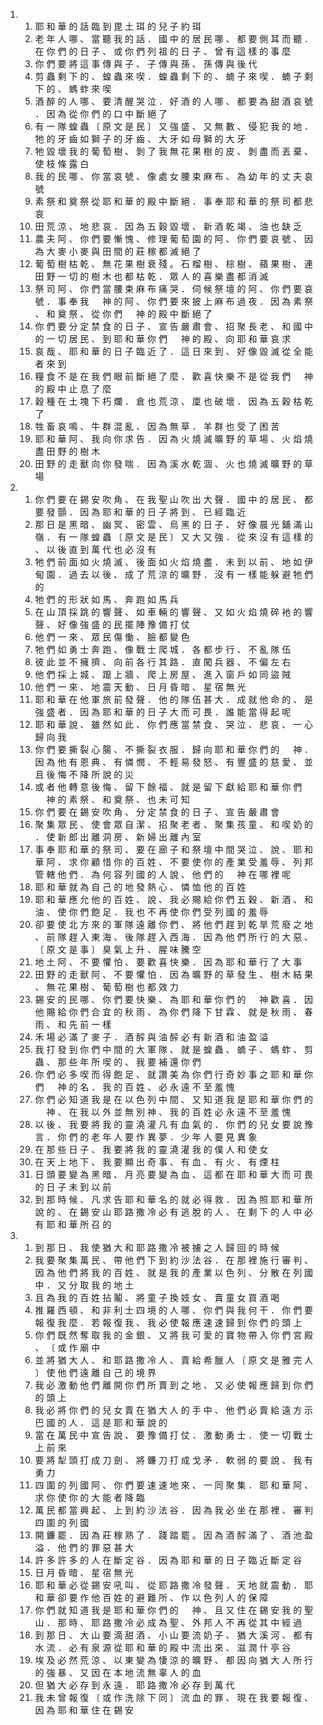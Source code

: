 <ol>
  <li>
    <ol>
      <li>耶 和 華 的 話 臨 到 毘 土 珥 的 兒 子 約 珥</li>
      <li>老 年 人 哪 、 當 聽 我 的 話 ． 國 中 的 居 民 哪 、 都 要 側 耳 而 聽 ． 在 你 們 的 日 子 、 或 你 們 列 祖 的 日 子 、 曾 有 這 樣 的 事 麼</li>
      <li>你 們 要 將 這 事 傳 與 子 、 子 傳 與 孫 、 孫 傳 與 後 代</li>
      <li>剪 蟲 剩 下 的 、 蝗 蟲 來 喫 ． 蝗 蟲 剩 下 的 、 蝻 子 來 喫 ． 蝻 子 剩 下 的 、 螞 蚱 來 喫</li>
      <li>酒 醉 的 人 哪 、 要 清 醒 哭 泣 ． 好 酒 的 人 哪 、 都 要 為 甜 酒 哀 號 ． 因 為 從 你 們 的 口 中 斷 絕 了</li>
      <li>有 一 隊 蝗 蟲 〔 原 文 是 民 〕 又 強 盛 、 又 無 數 、 侵 犯 我 的 地 ． 牠 的 牙 齒 如 獅 子 的 牙 齒 、 大 牙 如 母 獅 的 大 牙</li>
      <li>牠 毀 壞 我 的 葡 萄 樹 、 剝 了 我 無 花 果 樹 的 皮 、 剝 盡 而 丟 棄 、 使 枝 條 露 白</li>
      <li>我 的 民 哪 、 你 當 哀 號 、 像 處 女 腰 束 麻 布 、 為 幼 年 的 丈 夫 哀 號</li>
      <li>素 祭 和 奠 祭 從 耶 和 華 的 殿 中 斷 絕 ． 事 奉 耶 和 華 的 祭 司 都 悲 哀</li>
      <li>田 荒 涼 、 地 悲 哀 ． 因 為 五 穀 毀 壞 、 新 酒 乾 竭 、 油 也 缺 乏</li>
      <li>農 夫 阿 、 你 們 要 慚 愧 、 修 理 葡 萄 園 的 阿 、 你 們 要 哀 號 、 因 為 大 麥 小 麥 與 田 間 的 莊 稼 都 滅 絕 了</li>
      <li>葡 萄 樹 枯 乾 、 無 花 果 樹 衰 殘 。 石 榴 樹 、 棕 樹 、 蘋 果 樹 、 連 田 野 一 切 的 樹 木 也 都 枯 乾 ． 眾 人 的 喜 樂 盡 都 消 滅</li>
      <li>祭 司 阿 、 你 們 當 腰 束 麻 布 痛 哭 ． 伺 候 祭 壇 的 阿 、 你 們 要 哀 號 ． 事 奉 我 　 神 的 阿 、 你 們 要 來 披 上 麻 布 過 夜 ． 因 為 素 祭 、 和 奠 祭 、 從 你 們 　 神 的 殿 中 斷 絕 了</li>
      <li>你 們 要 分 定 禁 食 的 日 子 、 宣 告 嚴 肅 會 、 招 聚 長 老 、 和 國 中 的 一 切 居 民 、 到 耶 和 華 你 們 　 神 的 殿 、 向 耶 和 華 哀 求</li>
      <li>哀 哉 、 耶 和 華 的 日 子 臨 近 了 ． 這 日 來 到 、 好 像 毀 滅 從 全 能 者 來 到</li>
      <li>糧 食 不 是 在 我 們 眼 前 斷 絕 了 麼 ． 歡 喜 快 樂 不 是 從 我 們 　 神 的 殿 中 止 息 了 麼</li>
      <li>穀 種 在 土 塊 下 朽 爛 ． 倉 也 荒 涼 、 廩 也 破 壞 ． 因 為 五 穀 枯 乾 了</li>
      <li>牲 畜 哀 鳴 、 牛 群 混 亂 、 因 為 無 草 ． 羊 群 也 受 了 困 苦</li>
      <li>耶 和 華 阿 、 我 向 你 求 告 ． 因 為 火 燒 滅 曠 野 的 草 場 、 火 焰 燒 盡 田 野 的 樹 木</li>
      <li>田 野 的 走 獸 向 你 發 喘 ． 因 為 溪 水 乾 涸 、 火 也 燒 滅 曠 野 的 草 場</li>
    </ol>
  </li>
  <li>
    <ol>
      <li>你 們 要 在 錫 安 吹 角 、 在 我 聖 山 吹 出 大 聲 ． 國 中 的 居 民 、 都 要 發 顫 ． 因 為 耶 和 華 的 日 子 將 到 、 已 經 臨 近</li>
      <li>那 日 是 黑 暗 、 幽 冥 、 密 雲 、 烏 黑 的 日 子 、 好 像 晨 光 鋪 滿 山 嶺 ． 有 一 隊 蝗 蟲 〔 原 文 是 民 〕 又 大 又 強 ． 從 來 沒 有 這 樣 的 、 以 後 直 到 萬 代 也 必 沒 有</li>
      <li>牠 們 前 面 如 火 燒 滅 、 後 面 如 火 焰 燒 盡 ． 未 到 以 前 、 地 如 伊 甸 園 ． 過 去 以 後 、 成 了 荒 涼 的 曠 野 ． 沒 有 一 樣 能 躲 避 牠 們 的</li>
      <li>牠 們 的 形 狀 如 馬 、 奔 跑 如 馬 兵</li>
      <li>在 山 頂 採 跳 的 響 聲 、 如 車 輛 的 響 聲 、 又 如 火 焰 燒 碎 衪 的 響 聲 、 好 像 強 盛 的 民 擺 陣 豫 備 打 仗</li>
      <li>他 們 一 來 、 眾 民 傷 慟 、 臉 都 變 色</li>
      <li>牠 們 如 勇 士 奔 跑 、 像 戰 士 爬 城 ． 各 都 步 行 、 不 亂 隊 伍</li>
      <li>彼 此 並 不 擁 擠 、 向 前 各 行 其 路 ． 直 闖 兵 器 、 不 偏 左 右</li>
      <li>他 們 採 上 城 、 躥 上 牆 、 爬 上 房 屋 、 進 入 窗 戶 如 同 盜 賊</li>
      <li>他 們 一 來 、 地 震 天 動 、 日 月 昏 暗 、 星 宿 無 光</li>
      <li>耶 和 華 在 他 軍 旅 前 發 聲 ． 他 的 隊 伍 甚 大 ． 成 就 他 命 的 、 是 強 盛 者 ． 因 為 耶 和 華 的 日 子 大 而 可 畏 ． 誰 能 當 得 起 呢</li>
      <li>耶 和 華 說 、 雖 然 如 此 、 你 們 應 當 禁 食 、 哭 泣 、 悲 哀 、 一 心 歸 向 我</li>
      <li>你 們 要 撕 裂 心 腸 、 不 撕 裂 衣 服 ． 歸 向 耶 和 華 你 們 的 　 神 ． 因 為 他 有 恩 典 、 有 憐 憫 、 不 輕 易 發 怒 、 有 豐 盛 的 慈 愛 、 並 且 後 悔 不 降 所 說 的 災</li>
      <li>或 者 他 轉 意 後 悔 、 留 下 餘 福 、 就 是 留 下 獻 給 耶 和 華 你 們 　 神 的 素 祭 、 和 奠 祭 、 也 未 可 知</li>
      <li>你 們 要 在 錫 安 吹 角 、 分 定 禁 食 的 日 子 、 宣 告 嚴 肅 會</li>
      <li>聚 集 眾 民 、 使 會 眾 自 潔 、 招 聚 老 者 、 聚 集 孩 童 、 和 喫 奶 的 ． 使 新 郎 出 離 洞 房 、 新 婦 出 離 內 室</li>
      <li>事 奉 耶 和 華 的 祭 司 、 要 在 廊 子 和 祭 壇 中 間 哭 泣 、 說 、 耶 和 華 阿 、 求 你 顧 惜 你 的 百 姓 、 不 要 使 你 的 產 業 受 羞 辱 、 列 邦 管 轄 他 們 ． 為 何 容 列 國 的 人 說 、 他 們 的 　 神 在 哪 裡 呢</li>
      <li>耶 和 華 就 為 自 己 的 地 發 熱 心 、 憐 恤 他 的 百 姓</li>
      <li>耶 和 華 應 允 他 的 百 姓 、 說 、 我 必 賜 給 你 們 五 穀 、 新 酒 、 和 油 、 使 你 們 飽 足 ． 我 也 不 再 使 你 們 受 列 國 的 羞 辱</li>
      <li>卻 要 使 北 方 來 的 軍 隊 遠 離 你 們 、 將 他 們 趕 到 乾 旱 荒 廢 之 地 、 前 隊 趕 入 東 海 、 後 隊 趕 入 西 海 ． 因 為 他 們 所 行 的 大 惡 、 〔 原 文 是 事 〕 臭 氣 上 升 、 腥 味 騰 空</li>
      <li>地 土 阿 、 不 要 懼 怕 、 要 歡 喜 快 樂 ． 因 為 耶 和 華 行 了 大 事</li>
      <li>田 野 的 走 獸 阿 、 不 要 懼 怕 ． 因 為 曠 野 的 草 發 生 、 樹 木 結 果 、 無 花 果 樹 、 葡 萄 樹 也 都 效 力</li>
      <li>錫 安 的 民 哪 、 你 們 要 快 樂 、 為 耶 和 華 你 們 的 　 神 歡 喜 ． 因 他 賜 給 你 們 合 宜 的 秋 雨 、 為 你 們 降 下 甘 霖 、 就 是 秋 雨 、 春 雨 、 和 先 前 一 樣</li>
      <li>禾 場 必 滿 了 麥 子 ． 酒 醡 與 油 醡 必 有 新 酒 和 油 盈 溢</li>
      <li>我 打 發 到 你 們 中 間 的 大 軍 隊 、 就 是 蝗 蟲 、 蝻 子 、 螞 蚱 、 剪 蟲 、 那 些 年 所 喫 的 、 我 要 補 還 你 們</li>
      <li>你 們 必 多 喫 而 得 飽 足 、 就 讚 美 為 你 們 行 奇 妙 事 之 耶 和 華 你 們 　 神 的 名 ． 我 的 百 姓 、 必 永 遠 不 至 羞 愧</li>
      <li>你 們 必 知 道 我 是 在 以 色 列 中 間 、 又 知 道 我 是 耶 和 華 你 們 的 　 神 、 在 我 以 外 並 無 別 神 、 我 的 百 姓 必 永 遠 不 至 羞 愧</li>
      <li>以 後 、 我 要 將 我 的 靈 澆 灌 凡 有 血 氣 的 ． 你 們 的 兒 女 要 說 豫 言 ． 你 們 的 老 年 人 要 作 異 夢 ． 少 年 人 要 見 異 象</li>
      <li>在 那 些 日 子 、 我 要 將 我 的 靈 澆 灌 我 的 僕 人 和 使 女</li>
      <li>在 天 上 地 下 、 我 要 顯 出 奇 事 、 有 血 、 有 火 、 有 煙 柱</li>
      <li>日 頭 要 變 為 黑 暗 、 月 亮 要 變 為 血 、 這 都 在 耶 和 華 大 而 可 畏 的 日 子 未 到 以 前</li>
      <li>到 那 時 候 、 凡 求 告 耶 和 華 名 的 就 必 得 救 ． 因 為 照 耶 和 華 所 說 的 、 在 錫 安 山 耶 路 撒 冷 必 有 逃 脫 的 人 、 在 剩 下 的 人 中 必 有 耶 和 華 所 召 的</li>
    </ol>
  </li>
  <li>
    <ol>
      <li>到 那 日 、 我 使 猶 大 和 耶 路 撒 冷 被 擄 之 人 歸 回 的 時 候</li>
      <li>我 要 聚 集 萬 民 、 帶 他 們 下 到 約 沙 法 谷 ． 在 那 裡 施 行 審 判 、 因 為 他 們 將 我 的 百 姓 、 就 是 我 的 產 業 以 色 列 、 分 散 在 列 國 中 ． 又 分 取 我 的 地 土</li>
      <li>且 為 我 的 百 姓 拈 鬮 、 將 童 子 換 妓 女 、 賣 童 女 買 酒 喝</li>
      <li>推 羅 西 頓 、 和 非 利 士 四 境 的 人 哪 、 你 們 與 我 何 干 ． 你 們 要 報 復 我 麼 ． 若 報 復 我 、 我 必 使 報 應 速 速 歸 到 你 們 的 頭 上</li>
      <li>你 們 既 然 奪 取 我 的 金 銀 、 又 將 我 可 愛 的 寶 物 帶 入 你 們 宮 殿 、 〔 或 作 廟 中</li>
      <li>並 將 猶 大 人 、 和 耶 路 撒 冷 人 、 賣 給 希 臘 人 〔 原 文 是 雅 完 人 〕 使 他 們 遠 離 自 己 的 境 界</li>
      <li>我 必 激 動 他 們 離 開 你 們 所 賣 到 之 地 、 又 必 使 報 應 歸 到 你 們 的 頭 上</li>
      <li>我 必 將 你 們 的 兒 女 賣 在 猶 大 人 的 手 中 、 他 們 必 賣 給 遠 方 示 巴 國 的 人 ． 這 是 耶 和 華 說 的</li>
      <li>當 在 萬 民 中 宣 告 說 、 要 豫 備 打 仗 ． 激 動 勇 士 ． 使 一 切 戰 士 上 前 來</li>
      <li>要 將 犁 頭 打 成 刀 劍 、 將 鐮 刀 打 成 戈 矛 ． 軟 弱 的 要 說 、 我 有 勇 力</li>
      <li>四 圍 的 列 國 阿 、 你 們 要 速 速 地 來 、 一 同 聚 集 ． 耶 和 華 阿 、 求 你 使 你 的 大 能 者 降 臨</li>
      <li>萬 民 都 當 興 起 、 上 到 約 沙 法 谷 ． 因 為 我 必 坐 在 那 裡 、 審 判 四 圍 的 列 國</li>
      <li>開 鐮 罷 ． 因 為 莊 稼 熟 了 ． 踐 踏 罷 。 因 為 酒 醡 滿 了 、 酒 池 盈 溢 ． 他 們 的 罪 惡 甚 大</li>
      <li>許 多 許 多 的 人 在 斷 定 谷 ． 因 為 耶 和 華 的 日 子 臨 近 斷 定 谷</li>
      <li>日 月 昏 暗 、 星 宿 無 光</li>
      <li>耶 和 華 必 從 錫 安 吼 叫 、 從 耶 路 撒 冷 發 聲 ． 天 地 就 震 動 ． 耶 和 華 卻 要 作 他 百 姓 的 避 難 所 、 作 以 色 列 人 的 保 障</li>
      <li>你 們 就 知 道 我 是 耶 和 華 你 們 的 　 神 、 且 又 住 在 錫 安 我 的 聖 山 ． 那 時 、 耶 路 撒 冷 必 成 為 聖 、 外 邦 人 不 再 從 其 中 經 過</li>
      <li>到 那 日 、 大 山 要 滴 甜 酒 、 小 山 要 流 奶 子 、 猶 大 溪 河 、 都 有 水 流 ． 必 有 泉 源 從 耶 和 華 的 殿 中 流 出 來 、 滋 潤 什 亭 谷</li>
      <li>埃 及 必 然 荒 涼 、 以 東 變 為 悽 涼 的 曠 野 、 都 因 向 猶 大 人 所 行 的 強 暴 、 又 因 在 本 地 流 無 辜 人 的 血</li>
      <li>但 猶 大 必 存 到 永 遠 ． 耶 路 撒 冷 必 存 到 萬 代</li>
      <li>我 未 曾 報 復 〔 或 作 洗 除 下 同 〕 流 血 的 罪 、 現 在 我 要 報 復 、 因 為 耶 和 華 住 在 錫 安</li>
    </ol>
  </li>
</ol>